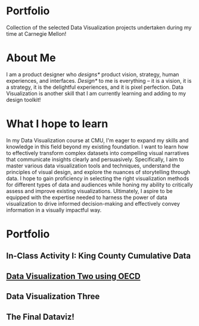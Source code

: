 # Portfolio
Collection of the selected Data Visualization projects undertaken during my time at Carnegie Mellon!

# About Me
I am a product designer who _designs*_ product vision, strategy, human experiences, and interfaces. _Design*_ to me is everything – it is a vision, it is a strategy, it is the delightful experiences, and it is pixel perfection. Data Visualization is another skill that I am currently learning and adding to my design toolkit!

# What I hope to learn
In my Data Visualization course at CMU, I'm eager to expand my skills and knowledge in this field beyond my existing foundation. I want to learn how to effectively transform complex datasets into compelling visual narratives that communicate insights clearly and persuasively. 
Specifically, I aim to master various data visualization tools and techniques, understand the principles of visual design, and explore the nuances of storytelling through data. I hope to gain proficiency in selecting the right visualization methods for different types of data and audiences while honing my ability to critically assess and improve existing visualizations. Ultimately, I aspire to be equipped with the expertise needed to harness the power of data visualization to drive informed decision-making and effectively convey information in a visually impactful way.

# Portfolio

## In-Class Activity I: King County Cumulative Data
<div class="flourish-embed flourish-chart" data-src="visualisation/14926897"><script src="https://public.flourish.studio/resources/embed.js"></script></div>

## [Data Visualization Two using OECD](/dataviztwo.md)

## Data Visualization Three

## The Final Dataviz!
